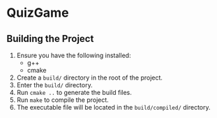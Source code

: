 # QuizGame

## Building the Project

1.  Ensure you have the following installed:
    *   g++
    *   cmake
2.  Create a `build/` directory in the root of the project.
3.  Enter the `build/` directory.
4.  Run `cmake ..` to generate the build files.
5.  Run `make` to compile the project.
6.  The executable file will be located in the `build/compiled/` directory.
